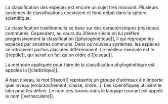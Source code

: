 La classification des espèces est encore un sujet très mouvant. Plusieurs systèmes de classifications coexistent et fond débat dans la sphère scientifique.

La classification traditionnelle se base sur des caractéristiques physiques communes. Cependant, au cours du 20ème siècle on lui préfère progressivement la classification [[phylogénétique]], il qui regroupe les espèces par ancêtres communs. Dans ce nouveau systèmes, les espèces se retrouvent parfois classées différemment. Le meilleur exemple est le [[reptile]], qui serait en fait qu'un ordre d'[[oiseau]].

La méthode appliquée pour faire de la classification phylogénétique est appelée la [[cladistique]].

A haut niveau, le mot [[taxon]] représente un groupe d'animaux à n'importe quel niveau (embranchement, classe, ordre…). Les scientifiques utilisent le latin pour les définir. Le nom des taxons dans le langage courant est appelé le nom [[vernaculaire]].